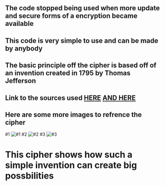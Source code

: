 ## The code stopped being used when more update and secure forms of a encryption became available
## This code is very simple to use and can be made by anybody
## The basic principle off the cipher is based off of an invention created in 1795 by Thomas Jefferson
## Link to the sources used [HERE](https://en.wikipedia.org/wiki/M-94)   [AND HERE](https://www.cryptomuseum.com/crypto/usa/m94/index.htm)
## Here are some more images to refrence the cipher
#1 ![#1](https://lh3.googleusercontent.com/proxy/syfBuGVrp6eOtYfBkIH66bL2sCSkQe5tJdYu2iiNTNxpA7xGdYLKFl5A3JoBUFTOWUV2RJiTK4I-j-c)
#2 ![#2](https://lh3.googleusercontent.com/proxy/7kLS9OEU3iBhyDZkg0ot0LwWMcXTH0dTu3Ws9nGLEVMn6hxH2wOcqjqOIlgM3DsH3YY-7vt5XXRwsDs)
#3 ![#3](https://franceshunter.files.wordpress.com/2011/09/m94-c-1200.jpg)
# This cipher shows how such a simple invention can create big possbilities
